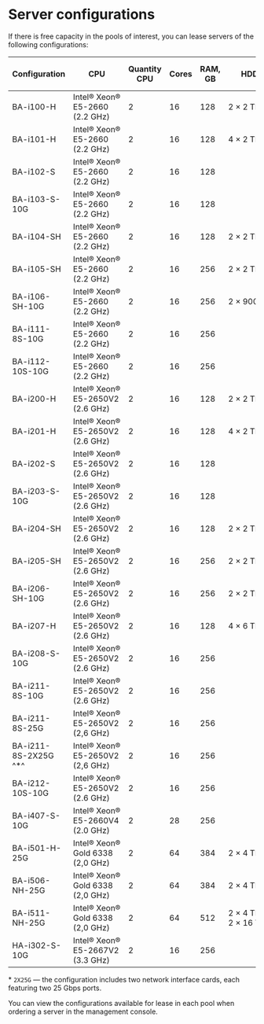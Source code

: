 # Server configurations

If there is free capacity in the pools of interest, you can lease servers of the following configurations:

| Configuration    | CPU                                            | Quantity<br>CPU | Cores | RAM, GB | HDD                       | SSD                        | Private network</br>Gbps | Public network</br>Gbps |
|-----------------|------------------------------------------------|-------------------|------|--------------|---------------------------|----------------------------|----------------------------|----------------------------|
| BA-i100-H       | Intel®&nbsp;Xeon®<br/>E5-2660</br>(2.2 GHz)    | 2                 | 16   | 128          | 2&nbsp;×&nbsp;2&nbsp;TB   |                            | 1                          | 1                          |
| BA-i101-H       | Intel®&nbsp;Xeon®<br/>E5-2660</br>(2.2 GHz)    | 2                 | 16   | 128          | 4&nbsp;×&nbsp;2&nbsp;TB   |                            | 1                          | 1                          |
| BA-i102-S       | Intel®&nbsp;Xeon®<br/>E5-2660</br>(2.2 GHz)    | 2                 | 16   | 128          |                           | 2&nbsp;×&nbsp;900&nbsp;GB  | 1                          | 1                          |
| BA-i103-S-10G   | Intel®&nbsp;Xeon®<br/>E5-2660</br>(2.2 GHz)    | 2                 | 16   | 128          |                           | 2&nbsp;×&nbsp;900&nbsp;GB  | 10                         | 1                          |
| BA-i104-SH      | Intel®&nbsp;Xeon®<br/>E5-2660</br>(2.2 GHz)    | 2                 | 16   | 128          | 2&nbsp;×&nbsp;2&nbsp;TB   | 2&nbsp;×&nbsp;900&nbsp;GB  | 1                          | 1                          |
| BA-i105-SH      | Intel®&nbsp;Xeon®<br/>E5-2660</br>(2.2 GHz)    | 2                 | 16   | 256          | 2&nbsp;×&nbsp;2&nbsp;TB   | 2&nbsp;×&nbsp;900&nbsp;GB  | 1                          | 1                          |
| BA-i106-SH-10G  | Intel®&nbsp;Xeon®<br/>E5-2660</br>(2.2 GHz)    | 2                 | 16   | 256          | 2&nbsp;×&nbsp;900&nbsp;GB | 2&nbsp;×&nbsp;900&nbsp;GB  | 10                         | 1                          |
| BA-i111-8S-10G  | Intel®&nbsp;Xeon®<br/>E5-2660</br>(2.2 GHz)    | 2                 | 16   | 256          |                           | 8&nbsp;×&nbsp;1,9&nbsp;TB  | 10                         | 10                         |
| BA-i112-10S-10G | Intel®&nbsp;Xeon®<br/>E5-2660</br>(2.2 GHz)    | 2                 | 16   | 256          |                           | 10&nbsp;×&nbsp;1.9&nbsp;TB | 10                         | 10                         |
| BA-i200-H       | Intel®&nbsp;Xeon®<br/>E5-2650V2</br>(2.6 GHz)  | 2                 | 16   | 128          | 2&nbsp;×&nbsp;2&nbsp;TB   |                            | 1                          | 1                          |
| BA-i201-H       | Intel®&nbsp;Xeon®<br/>E5-2650V2</br>(2.6 GHz)  | 2                 | 16   | 128          | 4&nbsp;×&nbsp;2&nbsp;TB   |                            | 1                          | 1                          |
| BA-i202-S       | Intel®&nbsp;Xeon®<br/>E5-2650V2</br>(2.6 GHz)  | 2                 | 16   | 128          |                           | 2&nbsp;×&nbsp;900&nbsp;GB  | 1                          | 1                          |
| BA-i203-S-10G   | Intel®&nbsp;Xeon®<br/>E5-2650V2</br>(2.6 GHz)  | 2                 | 16   | 128          |                           | 2&nbsp;×&nbsp;900&nbsp;GB  | 10                         | 1                          |
| BA-i204-SH      | Intel®&nbsp;Xeon®<br/>E5-2650V2</br>(2.6 GHz)  | 2                 | 16   | 128          | 2&nbsp;×&nbsp;2&nbsp;TB   | 2&nbsp;×&nbsp;900&nbsp;GB  | 1                          | 1                          |
| BA-i205-SH      | Intel®&nbsp;Xeon®<br/>E5-2650V2</br>(2.6 GHz)  | 2                 | 16   | 256          | 2&nbsp;×&nbsp;2&nbsp;TB  | 2&nbsp;×&nbsp;900&nbsp;GB  | 1                          | 1                          |
| BA-i206-SH-10G  | Intel®&nbsp;Xeon®<br/>E5-2650V2</br>(2.6 GHz)  | 2                 | 16   | 256          | 2&nbsp;×&nbsp;2&nbsp;TB  | 2&nbsp;×&nbsp;900&nbsp;GB  | 10                         | 1                          |
| BA-i207-H       | Intel®&nbsp;Xeon®<br/>E5-2650V2</br>(2.6 GHz)  | 2                 | 16   | 128          | 4&nbsp;×&nbsp;6&nbsp;TB   |                            | 1                          | 1                          |
| BA-i208-S-10G   | Intel®&nbsp;Xeon®<br/>E5-2650V2</br>(2.6 GHz)  | 2                 | 16   | 256          |                           | 4&nbsp;×&nbsp;3,8&nbsp;TB  | 10                         | 10                         |
| BA-i211-8S-10G  | Intel®&nbsp;Xeon®<br/>E5-2650V2</br>(2.6 GHz)  | 2                 | 16   | 256          |                           | 8&nbsp;×&nbsp;1,9&nbsp;TB  | 10                         | 10                         |
| BA-i211-8S-25G   | Intel®&nbsp;Xeon®<br/>E5-2650V2</br>(2,6 GHz) | 2                 | 16   | 256          |                           | 8&nbsp;×&nbsp;1,9&nbsp;TB  | 25                         | 25                         |
| BA-i211-8S-2X25G ^*^ | Intel®&nbsp;Xeon®<br/>E5-2650V2</br>(2,6 GHz) | 2                 | 16   | 256          |                           | 8&nbsp;×&nbsp;1,9&nbsp;TB  | 25                         | 25                         |
| BA-i212-10S-10G | Intel®&nbsp;Xeon®<br/>E5-2650V2</br>(2.6 GHz)  | 2                 | 16   | 256          |                           | 10&nbsp;×&nbsp;1.9&nbsp;TB | 10                         | 10                         |
| BA-i407-S-10G   | Intel®&nbsp;Xeon®<br/>E5-2660V4</br>(2.0 GHz)  | 2                 | 28   | 256          |                           | 4&nbsp;×&nbsp;3,8&nbsp;TB  | 10                         | 10                         |
| BA-i501-H-25G   | Intel®&nbsp;Xeon®<br/>Gold 6338</br>(2,0 GHz)  | 2                 | 64   | 384          | 2&nbsp;×&nbsp;4&nbsp;TB   |                            | 25                         | 25                         |
| BA-i506-NH-25G  | Intel®&nbsp;Xeon®<br/>Gold 6338</br>(2,0 GHz)  | 2                 | 64   | 384          | 2&nbsp;×&nbsp;4&nbsp;TB   | 2&nbsp;×&nbsp;3,2&nbsp;TB  | 25                         | 25                         |
| BA-i511-NH-25G  | Intel®&nbsp;Xeon®<br/>Gold 6338</br>(2,0 GHz)  | 2                 | 64   | 512          | 2&nbsp;×&nbsp;4&nbsp;TB + 2&nbsp;×&nbsp;16&nbsp;TB | 6&nbsp;×&nbsp;3,2&nbsp;TB | 25 | 25                         |
| HA-i302-S-10G   | Intel®&nbsp;Xeon®<br/>E5-2667V2</br>(3.3 GHz)  | 2                 | 16   | 256          |                           | 4&nbsp;×&nbsp;3,8&nbsp;TB  | 10                         | 10                         |

\* `2X25G` —  the configuration includes two network interface cards, each featuring two 25 Gbps ports.

You can view the configurations available for lease in each pool when ordering a server in the management console.